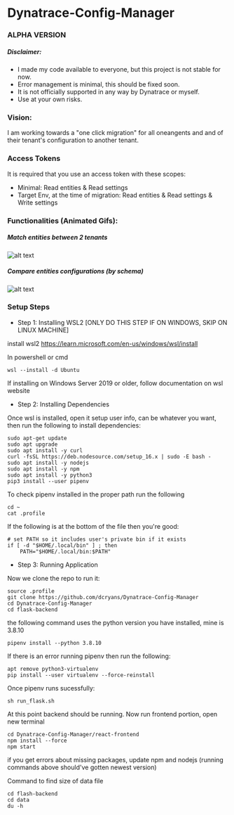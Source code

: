 # Dynatrace-Config-Manager

### ALPHA VERSION

##### Disclaimer:

* I made my code available to everyone, but this project is not stable for now.
* Error management is minimal, this should be fixed soon.
* It is not officially supported in any way by Dynatrace or myself.
* Use at your own risks.

### Vision:
I am working towards a "one click migration" for all oneangents and and of their tenant's configuration to another tenant.

### Access Tokens
It is required that you use an access token with these scopes:
* Minimal: Read entities & Read settings
* Target Env, at the time of migration: Read entities & Read settings & Write settings

### Functionalities (Animated Gifs):

##### Match entities between 2 tenants
![alt text](https://github.com/dcryans/Dynatrace-Config-Manager/blob/master/documentation/gifs/entityFilter_2.gif "Match entities between 2 tenants")

##### Compare entities configurations (by schema)
![alt text](https://github.com/dcryans/Dynatrace-Config-Manager/blob/master/documentation/gifs/Pre-Migrate_v1.gif "Compare entities configurations")


### Setup Steps <a name = "setup-steps"></a>


* Step 1: Installing WSL2 [ONLY DO THIS STEP IF ON WINDOWS, SKIP ON LINUX MACHINE]

install wsl2 https://learn.microsoft.com/en-us/windows/wsl/install

In powershell or cmd
```
wsl --install -d Ubuntu
```

If installing on Windows Server 2019 or older, follow documentation on wsl website


* Step 2: Installing Dependencies

Once wsl is installed, open it setup user info, can be whatever you want, then run the following to install dependencies:
```
sudo apt-get update
sudo apt upgrade
sudo apt install -y curl
curl -fsSL https://deb.nodesource.com/setup_16.x | sudo -E bash -
sudo apt install -y nodejs
sudo apt install -y npm
sudo apt install -y python3
pip3 install --user pipenv
```


To check pipenv installed in the proper path run the following
```
cd ~
cat .profile
```

If the following is at the bottom of the file then you're good:
```
# set PATH so it includes user's private bin if it exists
if [ -d "$HOME/.local/bin" ] ; then
    PATH="$HOME/.local/bin:$PATH"
```


* Step 3: Running Application

Now we clone the repo to run it:
```
source .profile
git clone https://github.com/dcryans/Dynatrace-Config-Manager
cd Dynatrace-Config-Manager
cd flask-backend
```

the following command uses the python version you have installed, mine is 3.8.10
```
pipenv install --python 3.8.10 
```

If there is an error running pipenv then run the following:
```
apt remove python3-virtualenv
pip install --user virtualenv --force-reinstall
```

Once pipenv runs sucessfully:
```
sh run_flask.sh
```


At this point backend should be running. Now run frontend portion, open new terminal
```
cd Dynatrace-Config-Manager/react-frontend
npm install --force
npm start
```

if you get errors about missing packages, update npm and nodejs (running commands above should've gotten newest version)


Command to find size of data file
```
cd flash-backend
cd data
du -h
```


